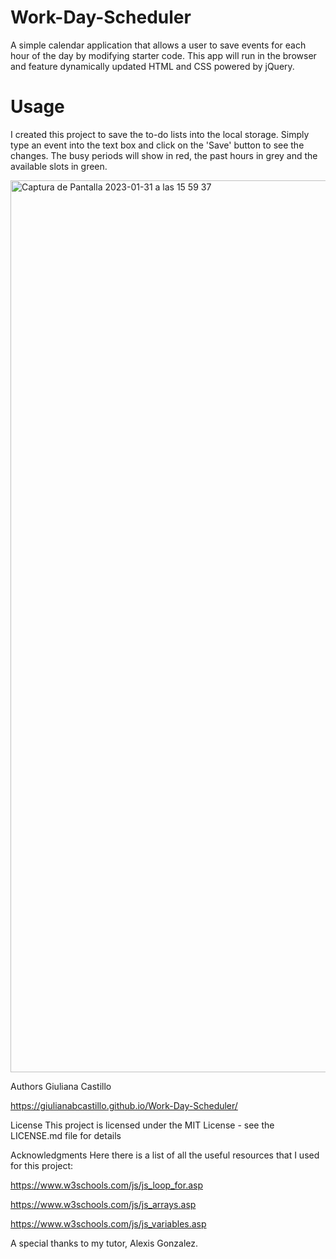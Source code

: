 # Work-Day-Scheduler
A simple calendar application that allows a user to save events for each hour of the day by modifying starter code. This app will run in the browser and feature dynamically updated HTML and CSS powered by jQuery.

# Usage
I created this project to save the to-do lists into the local storage. Simply type an event into the text box and click on the 'Save' button to see the changes. The busy periods will show in red, the past hours in grey and the available slots in green. 

<img width="1427" alt="Captura de Pantalla 2023-01-31 a las 15 59 37" src="https://user-images.githubusercontent.com/118186099/215812568-a58cdf27-73d3-4f46-8e69-8d92c052a0af.png">


Authors
Giuliana Castillo

https://giulianabcastillo.github.io/Work-Day-Scheduler/

License
This project is licensed under the MIT License - see the LICENSE.md file for details

Acknowledgments
Here there is a list of all the useful resources that I used for this project:

https://www.w3schools.com/js/js_loop_for.asp

https://www.w3schools.com/js/js_arrays.asp

https://www.w3schools.com/js/js_variables.asp

A special thanks to my tutor, Alexis Gonzalez.
